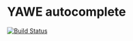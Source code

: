 # YAWE autocomplete
[![Build Status](https://travis-ci.org/davidkna/yaww-autocomplete.svg?branch=master)](https://travis-ci.org/davidkna/yawe-autocomplete)
